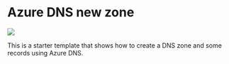 ﻿# Azure DNS new zone

<a href="https://portal.azure.com/#create/Microsoft.Template/uri/https%3A%2F%2Fraw.githubusercontent.com%2Fcderue%2Fazure-zendserver-templates%2Fmaster%2FLinuxVirtualMachine.json" target="_blank">
    <img src="http://azuredeploy.net/deploybutton.png"/>
</a>

This is a starter template that shows how to create a DNS zone and some records using Azure DNS.
